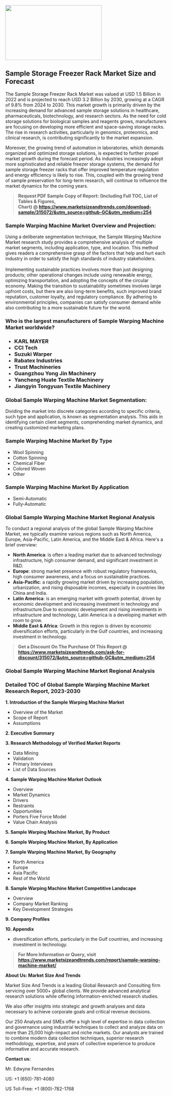 <p><img class="alignnone size-medium wp-image-20088" src="https://ffe5etoiles.com/wp-content/uploads/2024/12/MST1-300x171.png" alt="" width="300" height="171" /></p><h2>Sample Storage Freezer Rack Market Size and Forecast</h2><p>The Sample Storage Freezer Rack Market was valued at USD 1.5 Billion in 2022 and is projected to reach USD 3.2 Billion by 2030, growing at a CAGR of 9.8% from 2024 to 2030. This market growth is primarily driven by the increasing demand for advanced sample storage solutions in healthcare, pharmaceuticals, biotechnology, and research sectors. As the need for cold storage solutions for biological samples and reagents grows, manufacturers are focusing on developing more efficient and space-saving storage racks. The rise in research activities, particularly in genomics, proteomics, and clinical research, is contributing significantly to the market expansion.</p><p>Moreover, the growing trend of automation in laboratories, which demands organized and optimized storage solutions, is expected to further propel market growth during the forecast period. As industries increasingly adopt more sophisticated and reliable freezer storage systems, the demand for sample storage freezer racks that offer improved temperature regulation and energy efficiency is likely to rise. This, coupled with the growing trend of sample preservation for long-term research, will continue to influence the market dynamics for the coming years.</p></p><blockquote id="" class=""><strong>Request PDF Sample Copy of Report: (Including Full TOC, List of Tables &amp; Figures, Chart)&nbsp;@&nbsp;<strong><a href="https://www.marketsizeandtrends.com/download-sample/315072/&utm_source=github-GC&utm_medium=254" target="_blank">https://www.marketsizeandtrends.com/download-sample/315072/&utm_source=github-GC&utm_medium=254</a></strong></strong></blockquote><h3 id="" class="">Sample Warping Machine Market&nbsp;Overview and Projection:</h3><p id="" class="">Using a deliberate segmentation technique, the Sample Warping Machine Market research study provides a comprehensive analysis of multiple market segments, including application, type, and location. This method gives readers a comprehensive grasp of the factors that help and hurt each industry in order to satisfy the high standards of industry stakeholders. <br /> <br />Implementing sustainable practices involves more than just designing products; other operational changes include using renewable energy, optimizing transportation, and adopting the concepts of the circular economy. Making the transition to sustainability sometimes involves large upfront costs, but there are also long-term benefits, such improved brand reputation, customer loyalty, and regulatory compliance. By adhering to environmental principles, companies can satisfy consumer demand while also contributing to a more sustainable future for the world.</p><h3 id="" class="">Who is the largest manufacturers of&nbsp;Sample Warping Machine Market worldwide?</h3><h3 class=""><p><ul><li>KARL MAYER </li><li> CCI Tech </li><li> Suzuki Warper </li><li> Rabatex Industries </li><li> Trust Machineries </li><li> Guangzhou Yong Jin Machinery </li><li> Yancheng Huate Textile Machinery </li><li> Jiangyin Tongyuan Textile Machinery</li></ul></p></h3><h3 id="" class="">Global&nbsp;Sample Warping Machine Market Segmentation:</h3><p id="" class="">Dividing the market into discrete categories according to specific criteria, such type and application, is known as segmentation analysis. This aids in identifying certain client segments, comprehending market dynamics, and creating customized marketing plans.</p><h3 id="" class="">Sample Warping Machine Market&nbsp;By Type</h3><p><p><ul><li>Wool Spinning</li><li> Cotton Spinning</li><li> Chemical Fiber</li><li> Colored Woven</li><li> Other</p></li></ul></p></p><h3 id="" class="">Sample Warping Machine Market&nbsp;By Application</h3><p class=""><p><ul><li>Semi-Automatic</li><li> Fully-Automatic</li></ul></p></p><h3 id="" class="">Global Sample Warping Machine Market Regional Analysis</h3><p id="" class="">To conduct a regional analysis of the global Sample Warping Machine Market, we typically examine various regions such as North America, Europe, Asia-Pacific, Latin America, and the Middle East &amp; Africa. Here's a brief overview:</p><ul><li><strong>North America</strong>: is often a leading market due to advanced technology infrastructure, high consumer demand, and significant investment in R&amp;D.</li><li><strong>Europe</strong>: strong market presence with robust regulatory frameworks, high consumer awareness, and a focus on sustainable practices.</li><li><strong>Asia-Pacific</strong>: a rapidly growing market driven by increasing population, urbanization, and rising disposable incomes, especially in countries like China and India.</li><li><strong>Latin America</strong>: is an emerging market with growth potential, driven by economic development and increasing investment in technology and infrastructure.Due to economic development and rising investments in infrastructure and technology, Latin America is a developing market with room to grow.</li><li><strong>Middle East &amp; Africa</strong>: Growth in this region is driven by economic diversification efforts, particularly in the Gulf countries, and increasing investment in technology.</li></ul><blockquote id="" class=""><strong>Get a Discount On The Purchase Of This Report @ <strong><a href="https://www.marketsizeandtrends.com/ask-for-discount/315072/&utm_source=github-GC&utm_medium=254" target="_blank">https://www.marketsizeandtrends.com/ask-for-discount/315072/&utm_source=github-GC&utm_medium=254</a></strong></strong></blockquote><h3 id="" class="">Global Sample Warping Machine Market Regional Analysis</h3><h3 id="" class="">Detailed TOC of Global Sample Warping Machine Market Research Report, 2023-2030</h3><p id="" class=""><strong>1. Introduction of the Sample Warping Machine Market</strong></p><ul><li>Overview of the Market</li><li>Scope of Report</li><li>Assumptions</li></ul><p id="" class=""><strong>2. Executive Summary</strong></p><p id="" class=""><strong>3. Research Methodology of Verified Market Reports</strong></p><ul><li>Data Mining</li><li>Validation</li><li>Primary Interviews</li><li>List of Data Sources</li></ul><p id="" class=""><strong>4. Sample Warping Machine Market Outlook</strong></p><ul><li>Overview</li><li>Market Dynamics</li><li>Drivers</li><li>Restraints</li><li>Opportunities</li><li>Porters Five Force Model</li><li>Value Chain Analysis</li></ul><p id="" class=""><strong>5. Sample Warping Machine Market, By Product</strong></p><p id="" class=""><strong>6. Sample Warping Machine Market, By Application</strong></p><p id="" class=""><strong>7. Sample Warping Machine Market, By Geography</strong></p><ul><li>North America</li><li>Europe</li><li>Asia Pacific</li><li>Rest of the World</li></ul><p id="" class=""><strong>8. Sample Warping Machine Market Competitive Landscape</strong></p><ul><li>Overview</li><li>Company Market Ranking</li><li>Key Development Strategies</li></ul><p id="" class=""><strong>9. Company Profiles</strong></p><p id="" class=""><strong>10. Appendix</strong></p><ul><li>diversification efforts, particularly in the Gulf countries, and increasing investment in technology.</li></ul><blockquote id="" class=""><strong>For More Information or Query, visit <strong><strong><a href="https://www.marketsizeandtrends.com/report/sample-warping-machine-market/" target="_blank">https://www.marketsizeandtrends.com/report/sample-warping-machine-market/</a></strong></strong></strong></blockquote><p id="" class=""><strong>About Us: Market Size And Trends</strong></p><p id="" class="">Market Size And Trends is a leading Global Research and Consulting firm servicing over 5000+ global clients. We provide advanced analytical research solutions while offering information-enriched research studies.</p><p id="" class="">We also offer insights into strategic and growth analyses and data necessary to achieve corporate goals and critical revenue decisions.</p><p id="" class="">Our 250 Analysts and SMEs offer a high level of expertise in data collection and governance using industrial techniques to collect and analyze data on more than 25,000 high-impact and niche markets. Our analysts are trained to combine modern data collection techniques, superior research methodology, expertise, and years of collective experience to produce informative and accurate research.</p><p id="" class=""><strong>Contact us:</strong></p><p id="" class="">Mr. Edwyne Fernandes</p><p id="" class="">US: +1 (650)-781-4080</p><p id="" class="">US Toll-Free: +1 (800)-782-1768</p>
